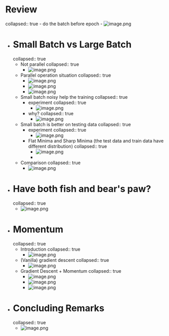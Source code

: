 # Review
collapsed:: true
	- do the batch before epoch
	- ![image.png](../assets/image_1694843381208_0.png)
- # Small Batch vs Large Batch
  collapsed:: true
	- Not parallel
	  collapsed:: true
		- ![image.png](../assets/image_1694843581401_0.png)
	- Parallel operation situation
	  collapsed:: true
		- ![image.png](../assets/image_1694843798421_0.png)
		- ![image.png](../assets/image_1694843991125_0.png)
		- ![image.png](../assets/image_1694844072043_0.png)
	- Small batch noisy help the training
	  collapsed:: true
		- experiment
		  collapsed:: true
			- ![image.png](../assets/image_1694844206647_0.png)
		- why?
		  collapsed:: true
			- ![image.png](../assets/image_1694844291578_0.png)
	- Small batch is better on testing data
	  collapsed:: true
		- experiment
		  collapsed:: true
			- ![image.png](../assets/image_1694844400932_0.png)
		- Flat Minima and Sharp Minima (the test data and train data have different distribution)
		  collapsed:: true
			- ![image.png](../assets/image_1694844615507_0.png)
			-
	- Comparison
	  collapsed:: true
		- ![image.png](../assets/image_1694844686235_0.png)
- # Have both fish and bear's paw?
  collapsed:: true
	- ![image.png](../assets/image_1694844744334_0.png)
- # Momentum
  collapsed:: true
	- Introduction
	  collapsed:: true
		- ![image.png](../assets/image_1694844871006_0.png)
	- (Vanilla) gradient descent
	  collapsed:: true
		- ![image.png](../assets/image_1694844927783_0.png)
	- Gradient Descent + Momentum
	  collapsed:: true
		- ![image.png](../assets/image_1694845111133_0.png)
		- ![image.png](../assets/image_1694845224180_0.png)
		- ![image.png](../assets/image_1694845286976_0.png)
- # Concluding Remarks
  collapsed:: true
	- ![image.png](../assets/image_1694845320143_0.png)